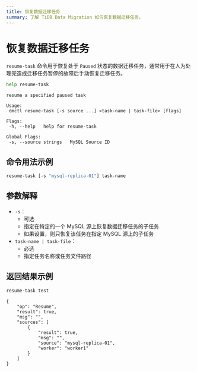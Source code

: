 ```yaml
---
title: 恢复数据迁移任务
summary: 了解 TiDB Data Migration 如何恢复数据迁移任务。
---
```


# 恢复数据迁移任务

`resume-task` 命令用于恢复处于 `Paused` 状态的数据迁移任务，通常用于在人为处理完造成迁移任务暂停的故障后手动恢复迁移任务。


```bash
help resume-task
```

```
resume a specified paused task

Usage:
 dmctl resume-task [-s source ...] <task-name | task-file> [flags]

Flags:
 -h, --help   help for resume-task

Global Flags:
 -s, --source strings   MySQL Source ID
```

## 命令用法示例


```bash
resume-task [-s "mysql-replica-01"] task-name
```

## 参数解释

- `-s`：
    - 可选
    - 指定在特定的一个 MySQL 源上恢复数据迁移任务的子任务
    - 如果设置，则只恢复该任务在指定 MySQL 源上的子任务
- `task-name | task-file`：
    - 必选
    - 指定任务名称或任务文件路径

## 返回结果示例


```bash
resume-task test
```

```
{
    "op": "Resume",
    "result": true,
    "msg": "",
    "sources": [
        {
            "result": true,
            "msg": "",
            "source": "mysql-replica-01",
            "worker": "worker1"
        }
    ]
}
```
